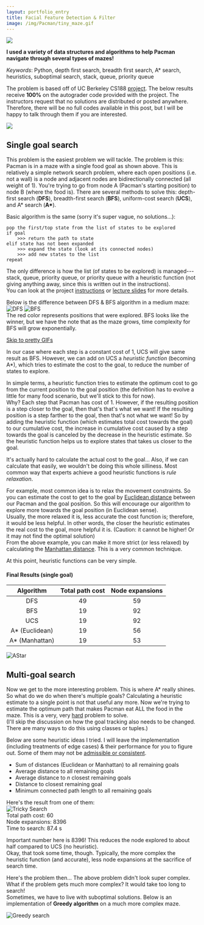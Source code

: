```yaml
---
layout: portfolio_entry
title: Facial Feature Detection & Filter
image: /img/Pacman/tiny_maze.gif
---
```

![](/img/Pacman/tiny_maze.gif)

**I used a variety of data structures and algorithms to help Pacman navigate through several types of mazes!**

*Keywords*: Python, depth first search, breadth first search, A* search, heuristics, suboptimal search, stack, queue, priority queue

The problem is based off of UC Berkeley CS188 [project](http://ai.berkeley.edu/search.html).  The below results receive **100%** on the autograder code provided with the project.  The instructors request that no solutions are distributed or posted anywhere.  Therefore, there will be no full codes available in this post, but I will be happy to talk through them if you are interested.

![](/img/Pacman/maze.png)
## Single goal search
This problem is the easiest problem we will tackle.  The problem is this: Pacman is in a maze with a single food goal as shown above.  This is relatively a simple network search problem, where each open positions (i.e. not a wall) is a node and adjacent nodes are bidirectionally connected (all weight of 1).  You're trying to go from node A (Pacman's starting position) to node B (where the food is).
There are several methods to solve this: depth-first search (**DFS**), breadth-first search (**BFS**), uniform-cost search (**UCS**), and A* search (<b>A&ast;</b>).

Basic algorithm is the same (sorry it's super vague, no solutions...):
```
pop the first/top state from the list of states to be explored
if goal
    >>> return the path to state
elif state has not been expanded
    >>> expand the state (look at its connected nodes)
    >>> add new states to the list
repeat
```  
The only difference is how the list (of states to be explored) is managed---stack, queue, priority queue, or priority queue with a heuristic function (not giving anything away, since this is written out in the instructions).  
You can look at the project [instructions](http://ai.berkeley.edu/search.html) or [lecture slides](http://ai.berkeley.edu/lecture_slides.html) for more details.

Below is the difference between DFS & BFS algorithm in a medium maze:  
![DFS](/img/Pacman/medium_maze_dfs.gif "DFS finds a solution fast, but it's often not optimal")
![BFS](/img/Pacman/medium_maze_bfs.gif "BFS will always find an optimal solution, but searches a lot")  
The red color represents positions that were explored.  BFS looks like the winner, but we have the note that as the maze grows, time complexity for BFS will grow exponentially.

[Skip to pretty GIFs](#final-results-single-goal)

In our case where each step is a constant cost of 1, UCS will give same result as BFS.  However, we can add on UCS a *heuristic function* (becoming A*), which tries to estimate the cost to the goal, to reduce the number of states to explore.

In simple terms, a heuristic function tries to estimate the optimum cost to go from the current position to the goal position (the definition has to evolve a little for many food scenario, but we'll stick to this for now).  
Why?  Each step that Pacman has cost of 1.  However, if the resulting position is a step closer to the goal, then that's that's what we want!  If the resulting position is a step farther to the goal, then that's not what we want!  So by adding the heuristic function (which estimates total cost towards the goal) to our cumulative cost, the increase in cumulative cost caused by a step towards the goal is canceled by the decrease in the heuristic estimate.  So the heuristic function helps us to explore states that takes us closer to the goal.

It's actually hard to calculate the actual cost to the goal... Also, if we can calculate that easily, we wouldn't be doing this whole silliness.  Most common way that experts achieve a good heuristic functions is *rule relaxation*.

For example, most common idea is to relax the movement constraints.  So you can estimate the cost to get to the goal by [Euclidean distance](https://en.wikipedia.org/wiki/Euclidean_distance 'Hypotenuse!') between our Pacman and the goal position.  So this will encourage our algorithm to explore more towards the goal position (in Euclidean sense).  
Usually, the more relaxed it is, less accurate the cost function is; therefore, it would be less helpful.  In other words, the closer the heuristic estimates the real cost to the goal, more helpful it is.  (Caution: it cannot be higher! Or it may not find the optimal solution)  
From  the above example, you can make it more strict (or less relaxed) by calculating the [Manhattan distance](https://en.wiktionary.org/wiki/Manhattan_distance).  This is a very common technique.

At this point, heuristic functions can be very simple.  

#### Final Results (single goal)

| Algorithm | Total path cost | Node expansions |
| :---: | :---: | :---: |
| DFS | 49 | 59 |
| BFS | 19 | 92 |
| UCS | 19 | 92 |
| A* (Euclidean) | 19 | 56 |
| A* (Manhattan) | 19 | 53 |

![AStar](/img/Pacman/medium_maze_astar.gif "AStar searches less AND finds an optimal solution")  

## Multi-goal search
Now we get to the more interesting problem.  This is where A* really shines.  So what do we do when there's multiple goals?  Calculating a heuristic estimate to a single point is not that useful any more.  Now we're trying to estimate the optimum path that makes Pacman eat ALL the food in the maze.  This is a very, very [hard](https://en.wikipedia.org/wiki/Travelling_salesman_problem 'NP-hard') problem to solve.  
(I'll skip the discussion on how the goal tracking also needs to be changed.  There are many ways to do this using classes or tuples.)

Below are some heuristic ideas I tried.  I will leave the implementation (including treatments of edge cases) & their performance for you to figure out.  Some of them may not be [admissible or consistent](http://ai.berkeley.edu/search.html#Q6).
- Sum of distances (Euclidean or Manhattan) to all remaining goals
- Average distance to all remaining goals
- Average distance to *n* closest remaining goals
- Distance to closest remaining goal
- Minimum connected path length to all remaining goals

Here's the result from one of them:  
![Tricky Search](/img/Pacman/tricky_search_astar.gif "Nom nom nom.")  
Total path cost: 60  
Node expansions: 8396  
Time to search: 87.4 s

Important number here is 8396! This reduces the node explored to about half compared to UCS (no heuristic).  
Okay, that took some time, though.  Typically, the more complex the heuristic function (and accurate), less node expansions at the sacrifice of search time.

Here's the problem then... The above problem didn't look super complex.  What if the problem gets much more complex?  It would take too long to search!  
Sometimes, we have to live with suboptimal solutions.  Below is an implementation of **Greedy algorithm** on a much more complex maze.

![Greedy search](/img/Pacman/big_search_greedy.gif "She's 10x faster here. Look at her go!")
